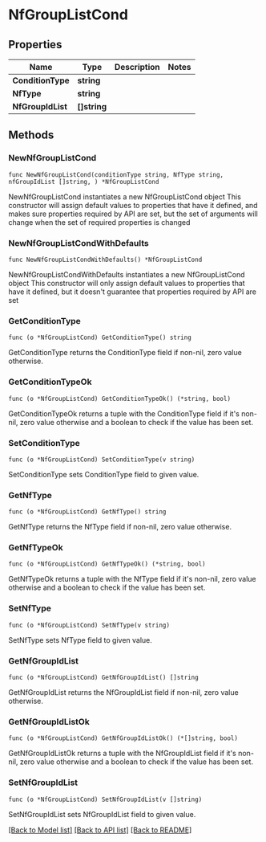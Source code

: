 # NfGroupListCond

## Properties

Name | Type | Description | Notes
------------ | ------------- | ------------- | -------------
**ConditionType** | **string** |  | 
**NfType** | **string** |  | 
**NfGroupIdList** | **[]string** |  | 

## Methods

### NewNfGroupListCond

`func NewNfGroupListCond(conditionType string, NfType string, nfGroupIdList []string, ) *NfGroupListCond`

NewNfGroupListCond instantiates a new NfGroupListCond object
This constructor will assign default values to properties that have it defined,
and makes sure properties required by API are set, but the set of arguments
will change when the set of required properties is changed

### NewNfGroupListCondWithDefaults

`func NewNfGroupListCondWithDefaults() *NfGroupListCond`

NewNfGroupListCondWithDefaults instantiates a new NfGroupListCond object
This constructor will only assign default values to properties that have it defined,
but it doesn't guarantee that properties required by API are set

### GetConditionType

`func (o *NfGroupListCond) GetConditionType() string`

GetConditionType returns the ConditionType field if non-nil, zero value otherwise.

### GetConditionTypeOk

`func (o *NfGroupListCond) GetConditionTypeOk() (*string, bool)`

GetConditionTypeOk returns a tuple with the ConditionType field if it's non-nil, zero value otherwise
and a boolean to check if the value has been set.

### SetConditionType

`func (o *NfGroupListCond) SetConditionType(v string)`

SetConditionType sets ConditionType field to given value.


### GetNfType

`func (o *NfGroupListCond) GetNfType() string`

GetNfType returns the NfType field if non-nil, zero value otherwise.

### GetNfTypeOk

`func (o *NfGroupListCond) GetNfTypeOk() (*string, bool)`

GetNfTypeOk returns a tuple with the NfType field if it's non-nil, zero value otherwise
and a boolean to check if the value has been set.

### SetNfType

`func (o *NfGroupListCond) SetNfType(v string)`

SetNfType sets NfType field to given value.


### GetNfGroupIdList

`func (o *NfGroupListCond) GetNfGroupIdList() []string`

GetNfGroupIdList returns the NfGroupIdList field if non-nil, zero value otherwise.

### GetNfGroupIdListOk

`func (o *NfGroupListCond) GetNfGroupIdListOk() (*[]string, bool)`

GetNfGroupIdListOk returns a tuple with the NfGroupIdList field if it's non-nil, zero value otherwise
and a boolean to check if the value has been set.

### SetNfGroupIdList

`func (o *NfGroupListCond) SetNfGroupIdList(v []string)`

SetNfGroupIdList sets NfGroupIdList field to given value.



[[Back to Model list]](../README.md#documentation-for-models) [[Back to API list]](../README.md#documentation-for-api-endpoints) [[Back to README]](../README.md)


